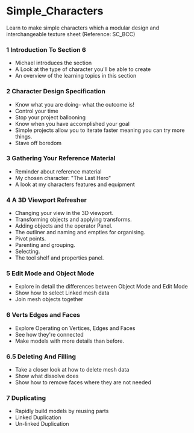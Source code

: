 # Simple_Characters
Learn to make simple characters which a modular design and interchangeable texture sheet (Reference: SC_BCC)

### 1 Introduction To Section 6
+ Michael introduces the section
+ A Look at the type of character you'll be able to create
+ An overview of the learning topics in this section

### 2 Character Design Specification
+ Know what you are doing- what the outcome is!
+ Control your time
+ Stop your project ballooning
+ Know when you have accomplished your goal
+ Simple projects allow you to iterate faster meaning you can try more things.
+ Stave off boredom

### 3 Gathering Your Reference Material
+ Reminder about reference material
+ My chosen character: "The Last Hero"
+ A look at my characters features and equipment

### 4 A 3D Viewport Refresher
+ Changing your view in the 3D viewport.
+ Transforming objects and applying transforms.
+ Adding objects and the operator Panel.
+ The outliner and naming and empties for organising.
+ Pivot points.
+ Parenting and grouping.
+ Selecting.
+ The tool shelf and properties panel.

### 5 Edit Mode and Object Mode
+ Explore in detail the differences between Object Mode and Edit Mode
+ Show how to select Linked mesh data
+ Join mesh objects together

### 6 Verts Edges and Faces
+ Explore Operating on Vertices, Edges and Faces
+ See how they're connected
+ Make models with more details than before.

### 6.5 Deleting And Filling
+ Take a closer look at how to delete mesh data
+ Show what dissolve does
+ Show how to remove faces where they are not needed

### 7 Duplicating
+ Rapidly build models by reusing parts
+ Linked Duplication
+ Un-linked Duplication
